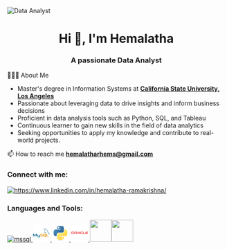 ![Data Analyst](https://user-images.githubusercontent.com/122247029/226230605-64a10e96-fe70-468e-b5ec-465247244887.jpeg)
<h1 align="center">Hi 👋, I'm Hemalatha</h1>
<h3 align="center">A passionate Data Analyst</h3>

👩🏻‍💻  About Me  
* Master's degree in Information Systems at **[California State University, Los Angeles](https://www.calstatela.edu/)**<br>
* Passionate about leveraging data to drive insights and inform business decisions<br>
* Proficient in data analysis tools such as Python, SQL, and Tableau<br>
* Continuous learner to gain new skills in the field of data analytics<br>
* Seeking opportunities to apply my knowledge and contribute to real-world projects.

📫 How to reach me **hemalatharhems@gmail.com**

<h3 align="left">Connect with me:</h3>
<p align="left">
<a href="https://www.linkedin.com/in/hemalatha-ramakrishna/" target="blank"><img align="center" src="https://raw.githubusercontent.com/rahuldkjain/github-profile-readme-generator/master/src/images/icons/Social/linked-in-alt.svg" alt="https://www.linkedin.com/in/hemalatha-ramakrishna/" height="30" width="40" /></a>
</p>

<h3 align="left">Languages and Tools:</h3>
<p align="left"> <a href="https://www.microsoft.com/en-us/sql-server" target="_blank" rel="noreferrer"> <img src="https://www.svgrepo.com/show/303229/microsoft-sql-server-logo.svg" alt="mssql" width="40" height="40"/> </a> 
<a href="https://www.mysql.com/" target="_blank" rel="noreferrer"> <img src="https://raw.githubusercontent.com/devicons/devicon/master/icons/mysql/mysql-original-wordmark.svg" alt="mysql" width="40" height="40"/> </a>
<a href="https://www.python.org" target="_blank" rel="noreferrer"> <img src="https://raw.githubusercontent.com/devicons/devicon/master/icons/python/python-original.svg" alt="python" src="https://raw.githubusercontent.com/devicons/devicon/master/icons/mysql/mysql-original-wordmark.svg" alt="mysql" width="40" height="40"/> </a>
<a href="https://www.oracle.com/" target="_blank" rel="noreferrer"> <img src="https://raw.githubusercontent.com/devicons/devicon/master/icons/oracle/oracle-original.svg" alt="oracle" width="40" height="40"/> </a>
<span><img src="https://img.icons8.com/color/96/000000/tableau-software.png"  height="50" width="50" /></span><span><img src="https://img.icons8.com/windows/128/000000/r-project.png" height="50" width="50" /></span/></p>

